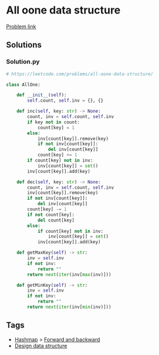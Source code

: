 # All oone data structure

[Problem link](https://leetcode.com/problems/all-oone-data-structure/)

## Solutions


### Solution.py
```py
# https://leetcode.com/problems/all-oone-data-structure/

class AllOne:

    def __init__(self):
        self.count, self.inv = {}, {}

    def inc(self, key: str) -> None:
        count, inv = self.count, self.inv
        if key not in count:
            count[key] = 1
        else:
            inv[count[key]].remove(key)
            if not inv[count[key]]:
                del inv[count[key]]
            count[key] += 1
        if count[key] not in inv:
            inv[count[key]] = set()
        inv[count[key]].add(key)

    def dec(self, key: str) -> None:
        count, inv = self.count, self.inv
        inv[count[key]].remove(key)
        if not inv[count[key]]:
            del inv[count[key]]
        count[key] -= 1
        if not count[key]:
            del count[key]
        else:
            if count[key] not in inv:
                inv[count[key]] = set()
            inv[count[key]].add(key)

    def getMaxKey(self) -> str:
        inv = self.inv
        if not inv:
            return ""
        return next(iter(inv[max(inv)]))

    def getMinKey(self) -> str:
        inv = self.inv
        if not inv:
            return ""
        return next(iter(inv[min(inv)]))
```
## Tags

* [Hashmap](/Collections/hashmap.md#hashmap) > [Forward and backward](/Collections/hashmap.md#forward-and-backward)
* [Design data structure](/Collections/design-data-structure.md#design-data-structure)
